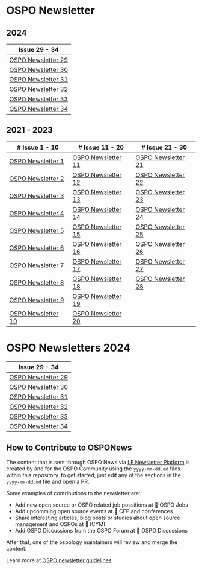 # OSPO Newsletter

## 2024

| Issue 29 - 34 |
| --- |
| [OSPO Newsletter 29](https://github.com/todogroup/ospology/blob/main/newsletter/2024-01-30.md) |
| [OSPO Newsletter 30](https://github.com/todogroup/ospology/blob/main/newsletter/2024-02-27.md) |
| [OSPO Newsletter 31](https://github.com/todogroup/ospology/blob/main/newsletter/2024-03-26.md) |
| [OSPO Newsletter 32](https://github.com/todogroup/ospology/blob/main/newsletter/2024-04-30.md) |
| [OSPO Newsletter 33](https://github.com/todogroup/ospology/blob/main/newsletter/2024-05-28.md) |
| [OSPO Newsletter 34](https://github.com/todogroup/ospology/blob/main/newsletter/2024-11-07.md) |

## 2021 - 2023

| # Issue 1 - 10 | # Issue 11 - 20 | # Issue 21 - 30
| --- | --- | --- |
|[OSPO Newsletter 1](https://ospo-news.ghost.io/ospo-news-from-the-todo-group/)|[OSPO Newsletter 11](https://ospo-news.ghost.io/ospo-news-from-the-todo-group-issue-11/)|[OSPO Newsletter 21](https://ospo-news.ghost.io/osponews-from-the-todo-group-issue-21/)|
|[OSPO Newsletter 2](https://ospo-news.ghost.io/ospo-news-from-the-todo-group-issue-2/)|[OSPO Newsletter 12](https://ospo-news.ghost.io/ospo-news-from-the-todo-group-issue-12/)|[OSPO Newsletter 22](https://ospo-news.ghost.io/osponews-from-the-todo-group-issue-22/)|
|[OSPO Newsletter 3](https://ospo-news.ghost.io/ospo-news-from-the-todo-group-issue-3/)|[OSPO Newsletter 13](https://ospo-news.ghost.io/ospo-news-from-the-todo-group-issue-13/)|[OSPO Newsletter 23](https://ospo-news.ghost.io/osponews-from-the-todo-group-issue-23/)|
|[OSPO Newsletter 4](https://ospo-news.ghost.io/ospo-news-from-the-todo-group-issue-4/)|[OSPO Newsletter 14](https://ospo-news.ghost.io/ospo-news-from-the-todo-group-issue-14/)|[OSPO Newsletter 24](https://ospo-news.ghost.io/osponews-from-the-todo-group-issue-23-2/)|
|[OSPO Newsletter 5](https://ospo-news.ghost.io/ospo-news-from-the-todo-group-issue-5/)|[OSPO Newsletter 15](https://ospo-news.ghost.io/ospo-news-from-the-todo-group-issue-15/)|[OSPO Newsletter 25](https://ospo-news.ghost.io/osponews-from-the-todo-group-issue-25/)|
|[OSPO Newsletter 6](https://ospo-news.ghost.io/ospo-news-from-the-todo-group-issue-6/)|[OSPO Newsletter 16](https://ospo-news.ghost.io/ospo-news-from-the-todo-group-issue-16/)|[OSPO Newsletter 26](https://email.linuxfoundation.org/osponews-issue-26)|
|[OSPO Newsletter 7](https://ospo-news.ghost.io/ospo-news-from-the-todo-group-issue-7/)|[OSPO Newsletter 17](https://ospo-news.ghost.io/ospo-news-from-the-todo-group-issue-17/)|[OSPO Newsletter 27](https://email.linuxfoundation.org/osponews-issue27)|
|[OSPO Newsletter 8](https://ospo-news.ghost.io/ospo-news-from-the-todo-group-issue-8/)|[OSPO Newsletter 18](https://ospo-news.ghost.io/ospo-news-from-the-todo-group-issue-18/)|[OSPO Newsletter 28](https://email.linuxfoundation.org/osponews-issue28)|
|[OSPO Newsletter 9](https://ospo-news.ghost.io/ospo-news-from-the-todo-group-issue-9/)|[OSPO Newsletter 19](https://ospo-news.ghost.io/ospo-news-from-the-todo-group-issue-19/)|
|[OSPO Newsletter 10](https://ospo-news.ghost.io/ospo-news-from-the-todo-group-issue-10/)| [OSPO Newsletter 20](https://ospo-news.ghost.io/ospo-newsletter-20/) |

# OSPO Newsletters 2024

| Issue 29 - 34 |
| --- |
| [OSPO Newsletter 29](https://github.com/todogroup/ospology/blob/main/newsletter/2024-01-30.md) |
| [OSPO Newsletter 30](https://github.com/todogroup/ospology/blob/main/newsletter/2024-02-27.md) |
| [OSPO Newsletter 31](https://github.com/todogroup/ospology/blob/main/newsletter/2024-03-26.md) |
| [OSPO Newsletter 32](https://github.com/todogroup/ospology/blob/main/newsletter/2024-04-30.md) |
| [OSPO Newsletter 33](https://github.com/todogroup/ospology/blob/main/newsletter/2024-05-28.md) |
| [OSPO Newsletter 34](https://github.com/todogroup/ospology/blob/main/newsletter/2024-11-07.md) |

## How to Contribute to OSPONews

The content that is sent through OSPO News via [LF Newsletter Platform](https://todogroup.org/community/osponews/) is created by and for the OSPO Community using the `yyyy-mm-dd.md` files within this repository. to get started, just edit any of the sections in the `yyyy-mm-dd.md` file and open a PR. 

Some examples of contributions to the newsletter are:

* Add new open source or OSPO related job possitions at 🧳 OSPO Jobs
* Add upcomming open source events at 🚀 CFP and conferences
* Share interesting articles, blog posts or studies about open source management and OSPOs at 📌 ICYMI
* Add OSPO Discussions from the OSPO Forum at 🙋 OSPO Discussions

After that, one of the ospology maintainers will review and merge the content.

Learn more at [OSPO newsletter guidelines](https://github.com/todogroup/ospology/blob/main/newsletter/newsletter-guidelines.md)
